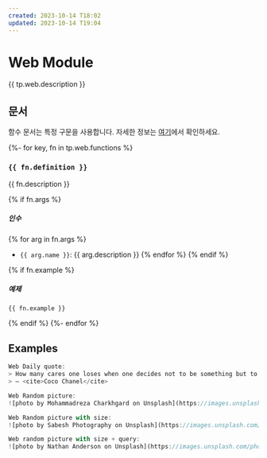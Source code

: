 ```yaml
---
created: 2023-10-14 T18:02
updated: 2023-10-14 T19:04
---
```

# Web Module

{{ tp.web.description }}

<!-- toc -->

## 문서

함수 문서는 특정 구문을 사용합니다. 자세한 정보는 [여기](../../syntax-ko.md#function-documentation-syntax)에서 확인하세요.

{%- for key, fn in tp.web.functions %}
### `{{ fn.definition }}` 

{{ fn.description }}

{% if fn.args %}
##### 인수

{% for arg in fn.args %}
- `{{ arg.name }}`: {{ arg.description }}
{% endfor %}
{% endif %}

{% if fn.example %}
##### 예제

```
{{ fn.example }}
```
{% endif %}
{%- endfor %}

## Examples

```javascript
Web Daily quote:  
> How many cares one loses when one decides not to be something but to be someone.
> — <cite>Coco Chanel</cite>

Web Random picture: 
![photo by Mohammadreza Charkhgard on Unsplash](https://images.unsplash.com/photo-1695161880050-324c5a86c0fe?crop=entropy&cs=srgb&fm=jpg&ixid=M3wzNjM5Nzd8MHwxfHJhbmRvbXx8fHx8fHx8fDE2OTcyNzcxNzR8&ixlib=rb-4.0.3&q=85)

Web Random picture with size: 
![photo by Sabesh Photography on Unsplash](https://images.unsplash.com/photo-1696233473130-cf169462a52d?crop=entropy&cs=srgb&fm=jpg&ixid=M3wzNjM5Nzd8MHwxfHJhbmRvbXx8fHx8fHx8fDE2OTcyNzcxNzR8&ixlib=rb-4.0.3&q=85&w=200&h=200)

Web random picture with size + query: 
![photo by Nathan Anderson on Unsplash](https://images.unsplash.com/photo-1500531279542-fc8490c8ea4d?crop=entropy&cs=srgb&fm=jpg&ixid=M3wzNjM5Nzd8MHwxfHJhbmRvbXx8fHx8fHx8fDE2OTcyNzcxNzR8&ixlib=rb-4.0.3&q=85&w=200&h=200)
```
